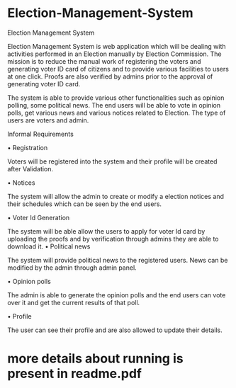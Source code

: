 # Election-Management-System

Election Management System

Election Management System is web application which will be dealing with activities performed in an Election manually by Election Commission. The mission is to reduce the manual work of registering the voters and generating voter ID card of citizens and to provide various facilities to users at one click. Proofs are also verified by admins prior to the approval of generating voter ID card.

The system is able to provide various other functionalities such as opinion polling, some political news. The end users will be able to vote in opinion polls, get various news and various notices related to Election. The type of users are voters and admin. 



Informal Requirements

•	Registration

Voters will be registered into the system and their profile will be created after Validation.

•	Notices

The system will allow the admin to create or modify a election notices and their schedules which can be seen by the end users.

•	Voter Id Generation

The system will be able allow the users to apply for voter Id card by uploading the proofs and by verification through admins they are able to download it.
•	Political news

The system will provide political news to the registered users. News can be modified by the admin through admin panel.

•	Opinion polls

The admin is able to generate the opinion polls and the end users can vote over it and get the current results of that poll.

•	Profile

The user can see their profile and are also allowed to update their details.


# more details about running is present in readme.pdf
